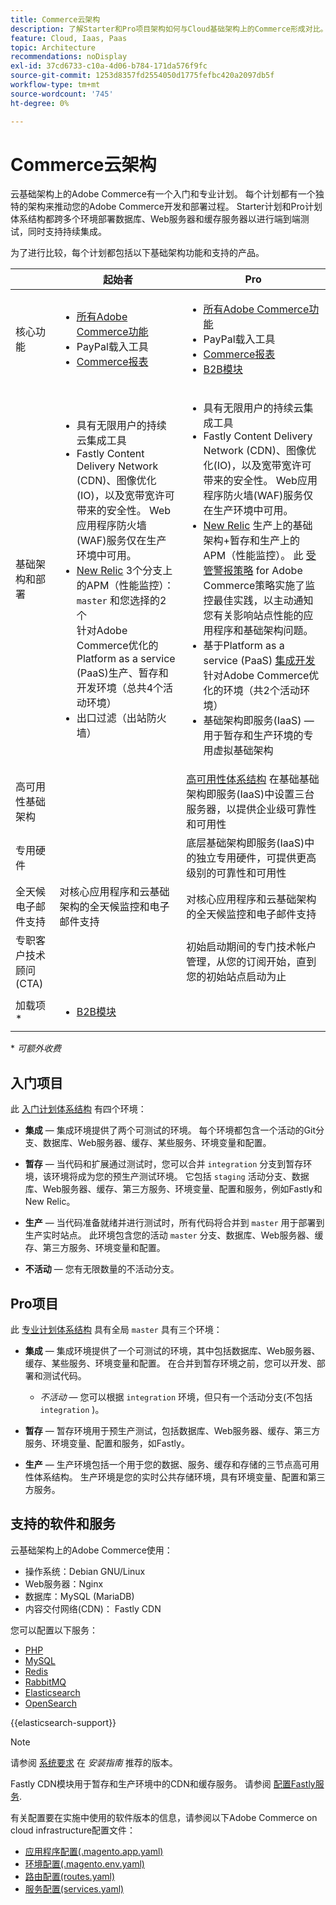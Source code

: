 ```yaml
---
title: Commerce云架构
description: 了解Starter和Pro项目架构如何与Cloud基础架构上的Commerce形成对比。
feature: Cloud, Iaas, Paas
topic: Architecture
recommendations: noDisplay
exl-id: 37cd6733-c10a-4d06-b784-171da576f9fc
source-git-commit: 1253d8357fd2554050d1775fefbc420a2097db5f
workflow-type: tm+mt
source-wordcount: '745'
ht-degree: 0%

---
```


# Commerce云架构

云基础架构上的Adobe Commerce有一个入门和专业计划。 每个计划都有一个独特的架构来推动您的Adobe Commerce开发和部署过程。 Starter计划和Pro计划体系结构都跨多个环境部署数据库、Web服务器和缓存服务器以进行端到端测试，同时支持持续集成。

为了进行比较，每个计划都包括以下基础架构功能和支持的产品。

|          | 起始者 | Pro |
| -------- | --------------------| ------------------ |
| 核心功能 | <ul><li>[所有Adobe Commerce功能](https://experienceleague.adobe.com/docs/commerce-operations/release/features.html)</li><li>PayPal载入工具</li><li>[Commerce报表](https://business.adobe.com/products/magento/business-intelligence.html?_ga=2.85288604.442698376.1665067470-1322106587.1655147209)</li></ul> | <ul><li>[所有Adobe Commerce功能](https://experienceleague.adobe.com/docs/commerce-operations/release/features.html)</li><li>PayPal载入工具</li><li>[Commerce报表](https://business.adobe.com/products/magento/business-intelligence.html?_ga=2.85288604.442698376.1665067470-1322106587.1655147209)</li><li>[B2B模块](https://business.adobe.com/products/magento/b2b-ecommerce.html?_ga=2.105948422.442698376.1665067470-1322106587.1655147209)</li></ul> |
| 基础架构和部署 | <ul><li>具有无限用户的持续云集成工具</li><li>Fastly Content Delivery Network (CDN)、图像优化(IO)，以及宽带宽许可带来的安全性。 Web应用程序防火墙(WAF)服务仅在生产环境中可用。</li><li>[New Relic](../monitor/new-relic-service.md) 3个分支上的APM（性能监控）： `master` 和您选择的2个<br>针对Adobe Commerce优化的Platform as a service (PaaS)生产、暂存和开发环境（总共4个活动环境）</li><li>出口过滤（出站防火墙）</li></ul> | <ul><li>具有无限用户的持续云集成工具</li><li>Fastly Content Delivery Network (CDN)、图像优化(IO)，以及宽带宽许可带来的安全性。 Web应用程序防火墙(WAF)服务仅在生产环境中可用。</li><li>[New Relic](../monitor/new-relic-service.md) 生产上的基础架构+暂存和生产上的APM（性能监控）。 此 [受管警报策略](../monitor/investigate-performance.md#monitor-performance-with-managed-alerts) for Adobe Commerce策略实施了监控最佳实践，以主动通知您有关影响站点性能的应用程序和基础架构问题。</li><li>基于Platform as a service (PaaS) [集成开发](pro-architecture.md#integration-environment) 针对Adobe Commerce优化的环境（共2个活动环境）</li><li>基础架构即服务(IaaS) — 用于暂存和生产环境的专用虚拟基础架构</li></ul> |
| 高可用性基础架构 | | [高可用性体系结构](pro-architecture.md#redundant-hardware) 在基础基础架构即服务(IaaS)中设置三台服务器，以提供企业级可靠性和可用性 |
| 专用硬件 | | 底层基础架构即服务(IaaS)中的独立专用硬件，可提供更高级别的可靠性和可用性 |
| 全天候电子邮件支持 | 对核心应用程序和云基础架构的全天候监控和电子邮件支持 | 对核心应用程序和云基础架构的全天候监控和电子邮件支持 |
| 专职客户技术顾问(CTA) | | 初始启动期间的专门技术帐户管理，从您的订阅开始，直到您的初始站点启动为止 |
| 加载项\* | <ul><li>[B2B模块](https://business.adobe.com/products/magento/b2b-ecommerce.html)</li></ul> |

\* _可额外收费_

## 入门项目

此 [入门计划体系结构](starter-architecture.md) 有四个环境：

- **集成** — 集成环境提供了两个可测试的环境。 每个环境都包含一个活动的Git分支、数据库、Web服务器、缓存、某些服务、环境变量和配置。

- **暂存** — 当代码和扩展通过测试时，您可以合并 `integration` 分支到暂存环境，该环境将成为您的预生产测试环境。 它包括 `staging` 活动分支、数据库、Web服务器、缓存、第三方服务、环境变量、配置和服务，例如Fastly和New Relic。

- **生产** — 当代码准备就绪并进行测试时，所有代码将合并到 `master` 用于部署到生产实时站点。 此环境包含您的活动 `master` 分支、数据库、Web服务器、缓存、第三方服务、环境变量和配置。

- **不活动** — 您有无限数量的不活动分支。

## Pro项目

此 [专业计划体系结构](pro-architecture.md) 具有全局 `master` 具有三个环境：

- **集成** — 集成环境提供了一个可测试的环境，其中包括数据库、Web服务器、缓存、某些服务、环境变量和配置。 在合并到暂存环境之前，您可以开发、部署和测试代码。

   - _不活动_ — 您可以根据 `integration` 环境，但只有一个活动分支(不包括 `integration` )。

- **暂存** — 暂存环境用于预生产测试，包括数据库、Web服务器、缓存、第三方服务、环境变量、配置和服务，如Fastly。

- **生产** — 生产环境包括一个用于您的数据、服务、缓存和存储的三节点高可用性体系结构。 生产环境是您的实时公共存储环境，具有环境变量、配置和第三方服务。

## 支持的软件和服务

云基础架构上的Adobe Commerce使用：

- 操作系统：Debian GNU/Linux
- Web服务器：Nginx
- 数据库：MySQL (MariaDB)
- 内容交付网络(CDN)： Fastly CDN

您可以配置以下服务：

- [PHP](../application/php-settings.md)
- [MySQL](../services/mysql.md)
- [Redis](../services/redis.md)
- [RabbitMQ](../services/rabbitmq.md)
- [Elasticsearch](../services/elasticsearch.md)
- [OpenSearch](../services/opensearch.md)

{{elasticsearch-support}}

>[!NOTE]
>
>请参阅 [系统要求](https://experienceleague.adobe.com/docs/commerce-operations/installation-guide/system-requirements.html) 在 _安装指南_ 推荐的版本。

Fastly CDN模块用于暂存和生产环境中的CDN和缓存服务。 请参阅 [配置Fastly服务](../cdn/fastly.md).

有关配置要在实施中使用的软件版本的信息，请参阅以下Adobe Commerce on cloud infrastructure配置文件：

- [应用程序配置(.magento.app.yaml)](../application/configure-app-yaml.md)
- [环境配置(.magento.env.yaml)](../environment/configure-env-yaml.md)
- [路由配置(routes.yaml)](../routes/routes-yaml.md)
- [服务配置(services.yaml)](../services/services-yaml.md)
